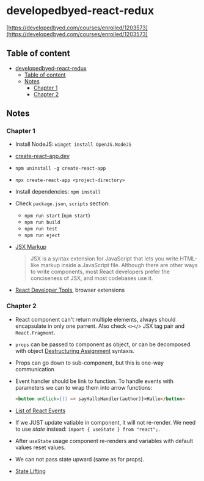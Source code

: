 # developedbyed-react-redux

[https://developedbyed.com/courses/enrolled/1203573](https://developedbyed.com/courses/enrolled/1203573)

## Table of content

- [developedbyed-react-redux](#developedbyed-react-redux)
  - [Table of content](#table-of-content)
  - [Notes](#notes)
    - [Chapter 1](#chapter-1)
    - [Chapter 2](#chapter-2)

## Notes

### Chapter 1

- Install NodeJS: `winget install OpenJS.NodeJS`
- [create-react-app.dev](https://create-react-app.dev/docs/getting-started)
- `npm uninstall -g create-react-app`
- `npx create-react-app <project-directory>`
- Install dependencies: `npm install`
- Check `package.json`, `scripts` section:
  - `npm run start` (`npm start`)
  - `npm run build`
  - `npm run test`
  - `npm run eject`
- [JSX Markup](https://react.dev/learn/writing-markup-with-jsx)

    > JSX is a syntax extension for JavaScript that lets you write HTML-like markup inside a JavaScript file. Although there are other ways to write components, most React developers prefer the conciseness of JSX, and most codebases use it.
- [React Developer Tools](https://react.dev/learn/react-developer-tools), browser extensions

### Chapter 2

- React component can't return multiple elements, always should encapsulate in only one parrent. Also check `<></>` JSX tag pair and `React.Fragment`.
- `props` can be passed to component as object, or can be decomposed with object [Destructuring Assignment](https://developer.mozilla.org/en-US/docs/Web/JavaScript/Reference/Operators/Destructuring_assignment) syntaxis.
- Props can go down to sub-component, but this is one-way communication
- Event handler should be link to function. To handle events with parameters we can to wrap them into arrow functions:

  ```HTML
  <button onClick={() => sayHalloHandler(author)}>Hallo</button>
  ```

- [List of React Events](https://flaviocopes.com/react-events/)
- If we JUST update vatiable in component, it will not re-render. We need to use *state* instead: `import { useState } from "react";`.
- After `useState` usage component re-renders and variables with default values reset values.
- We can not pass state upward (same as for props).
- [State Lifting](https://react.dev/learn/sharing-state-between-components)